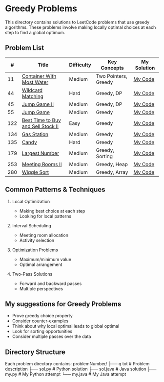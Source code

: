 # Greedy Problems
This directory contains solutions to LeetCode problems that use greedy algorithms. These problems involve making locally optimal choices at each step to find a global optimum.

## Problem List
| # | Title | Difficulty | Key Concepts | My Solution |
|---|-------|------------|--------------|-------------|
| 11 | [Container With Most Water](https://leetcode.com/problems/container-with-most-water/) | Medium | Two Pointers, Greedy |[My Code](https://github.com/ArmanBehnam/Leetcode/tree/main/greedy/11) |
| 44 | [Wildcard Matching](https://leetcode.com/problems/wildcard-matching/) | Hard | Greedy, DP |[My Code](https://github.com/ArmanBehnam/Leetcode/tree/main/greedy/44) |
| 45 | [Jump Game II](https://leetcode.com/problems/jump-game-ii/) | Medium | Greedy, DP |[My Code](https://github.com/ArmanBehnam/Leetcode/tree/main/greedy/45) |
| 55 | [Jump Game](https://leetcode.com/problems/jump-game/) | Medium | Greedy |[My Code](https://github.com/ArmanBehnam/Leetcode/tree/main/greedy/55) |
| 122 | [Best Time to Buy and Sell Stock II](https://leetcode.com/problems/best-time-to-buy-and-sell-stock-ii/) | Easy | Greedy |[My Code](https://github.com/ArmanBehnam/Leetcode/tree/main/greedy/122) |
| 134 | [Gas Station](https://leetcode.com/problems/gas-station/) | Medium | Greedy |[My Code](https://github.com/ArmanBehnam/Leetcode/tree/main/greedy/134) |
| 135 | [Candy](https://leetcode.com/problems/candy/) | Hard | Greedy |[My Code](https://github.com/ArmanBehnam/Leetcode/tree/main/greedy/135) |
| 179 | [Largest Number](https://leetcode.com/problems/largest-number/) | Medium | Greedy, Sorting |[My Code](https://github.com/ArmanBehnam/Leetcode/tree/main/greedy/179) |
| 253 | [Meeting Rooms II](https://leetcode.com/problems/meeting-rooms-ii/) | Medium | Greedy, Heap |[My Code](https://github.com/ArmanBehnam/Leetcode/tree/main/greedy/253) |
| 280 | [Wiggle Sort](https://leetcode.com/problems/wiggle-sort/) | Medium | Greedy, Array |[My Code](https://github.com/ArmanBehnam/Leetcode/tree/main/greedy/280) |

## Common Patterns & Techniques
1. Local Optimization
   - Making best choice at each step
   - Looking for local patterns

2. Interval Scheduling
   - Meeting room allocation
   - Activity selection

3. Optimization Problems
   - Maximum/minimum value
   - Optimal arrangement

4. Two-Pass Solutions
   - Forward and backward passes
   - Multiple perspectives

## My suggestions for Greedy Problems
- Prove greedy choice property
- Consider counter-examples
- Think about why local optimal leads to global optimal
- Look for sorting opportunities
- Consider multiple passes over the data

## Directory Structure
Each problem directory contains:
problemNumber/
├── q.txt          # Problem description
├── sol.py         # Python solution
├── sol.java       # Java solution
├── my.py          # My Python attempt
└── my.java        # My Java attempt
